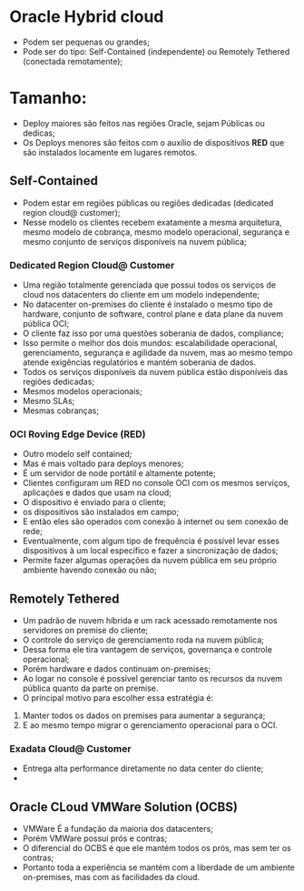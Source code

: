 # Oracle Hybrid cloud

- Podem ser pequenas ou grandes;
- Pode ser do tipo: Self-Contained (independente) ou Remotely Tethered (conectada remotamente);

# Tamanho:

- Deploy maiores são feitos nas regiões Oracle, sejam Públicas ou dedicas;
- Os Deploys menores são feitos com o auxílio de dispositivos **RED** que são instalados locamente em lugares remotos. 

## Self-Contained
- Podem estar em regiões públicas ou regiões dedicadas (dedicated region cloud@ customer);
- Nesse modelo os clientes recebem exatamente a mesma arquitetura, mesmo modelo de cobrança, mesmo modelo operacional, segurança e mesmo conjunto de serviços disponíveis na nuvem pública;

### Dedicated Region Cloud@ Customer
- Uma região totalmente gerenciada que possui todos os serviços de cloud nos datacenters do cliente em um modelo independente;
- No datacenter on-premises do cliente é instalado o mesmo tipo de hardware, conjunto de software, control plane e data plane da nuvem pública OCI;
- O cliente faz isso por uma questões soberania de dados, compliance;
- Isso permite o melhor dos dois mundos: escalabilidade operacional, gerenciamento, segurança e agilidade da nuvem, mas ao mesmo tempo atende exigências regulatórios e mantém soberania de dados.  
- Todos os serviços disponíveis da nuvem pública estão disponíveis das regiões dedicadas;
- Mesmos modelos operacionais;
- Mesmo SLAs;
- Mesmas cobranças;

### OCI Roving Edge Device (RED)
- Outro modelo self contained;
- Mas é mais voltado para deploys menores;
- É um servidor de node portátil e altamente potente;
- Clientes configuram um RED no console OCI com os mesmos serviços, aplicações e dados que usam na cloud;
- O dispositivo é enviado para o cliente;
- os dispositivos são instalados em campo;
- E então eles são operados com conexão à internet ou sem conexão de rede;
- Eventualmente, com algum tipo de frequência é possível levar esses dispositivos à um local específico e fazer a sincronização de dados;
- Permite fazer algumas operações da nuvem pública em seu próprio ambiente havendo conexão ou não;

## Remotely Tethered
- Um padrão de nuvem híbrida e um rack acessado remotamente nos servidores on premise do cliente;
- O controle do serviço de gerenciamento roda na nuvem pública;
- Dessa forma ele tira vantagem de serviços, governança e controle operacional;
- Porém hardware e dados continuam on-premises;
- Ao logar no console é possível gerenciar tanto os recursos da nuvem pública quanto da parte on premise.
- O principal motivo para escolher essa estratégia é:
1. Manter todos os dados on premises para aumentar a segurança;
2. E ao mesmo tempo migrar o gerenciamento operacional para o OCI.

### Exadata Cloud@ Customer
- Entrega alta performance diretamente no data center do cliente;
- 

## Oracle CLoud VMWare Solution (OCBS)

- VMWare É a fundação da maioria dos datacenters;
- Porém VMWare possui prós e contras;
- O diferencial do OCBS é que ele mantém todos os prós, mas sem ter os contras;
- Portanto toda a experiência se mantém com a liberdade de um ambiente on-premises, mas com as facilidades da cloud.





